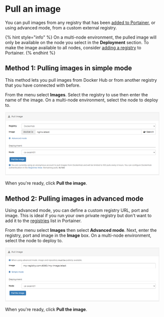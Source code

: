 # Pull an image

You can pull images from any registry that has been [added to Portainer](../../../admin/registries/), or using advanced mode, from a custom external registry.

{% hint style="info" %}
On a multi-node environment, the pulled image will only be available on the node you select in the **Deployment** section. To make the image available to all nodes, consider [adding a registry](../../../admin/registries/add/) to Portainer.
{% endhint %}

## Method 1: Pulling images in simple mode

This method lets you pull images from Docker Hub or from another registry that you have connected with before.

From the menu select **Images**. Select the registry to use then enter the name of the image. On a multi-node environment, select the node to deploy to.

![](../../../.gitbook/assets/images-pull-1.png)

When you're ready, click **Pull the image**.

## Method 2: Pulling images in advanced mode

Using advanced mode, you can define a custom registry URL, port and image. This is ideal if you run your own private registry but don't want to add it to the [registries](../../../admin/registries/) list in Portainer.

From the menu select **Images** then select **Advanced mode**. Next, enter the registry, port and image in the **Image** box. On a multi-node environment, select the node to deploy to.

![](../../../.gitbook/assets/images-pull-2.png)

When you're ready, click **Pull the image**.

